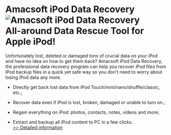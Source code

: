 # Amacsoft iPod Data Recovery<br />![Amacsoft iPod Data Recovery](https://mycommerce.akamaized.net/api/pimages/P300924608/BIG/300924608.JPG)<br />All-around Data Rescue Tool for Apple iPod!

Unfortunately lost, deleted or damaged tons of crucial data on your iPod and have no idea on how to get them back? Amacsoft iPod Data Recovery, the professional data recovery program can help you recover iPod files from iPod backup files in a quick yet safe way so you don't need to worry about losing iPod data any more.

* Directly get back lost data from iPod Touch/mini/nano/shuffle/classic, etc.;

* Recover data even if iPod is lost, broken, damaged or unable to turn on.;

* Regain everything on iPod: photos, contacts, notes, videos and more;

* Extract and backup all iPod content to PC in a few clicks.<br />[>> Detailed information](https://secure.shareit.com/shareit/product.html?productid=300924608&affiliateid=200057808)
